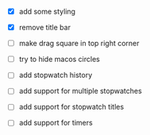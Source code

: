 - [x] add some styling
- [x] remove title bar
- [ ] make drag square in top right corner
- [ ] try to hide macos circles
- [ ] add stopwatch history
- [ ] add support for multiple stopwatches
- [ ] add support for stopwatch titles
- [ ] add support for timers

